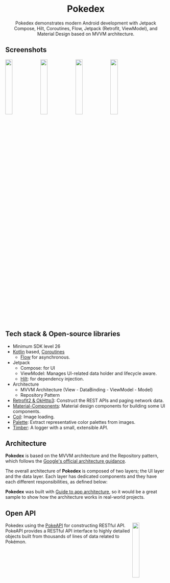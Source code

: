 <h1 align="center">Pokedex</h1>

<p align="center">  
Pokedex demonstrates modern Android development with Jetpack Compose, Hilt, Coroutines, Flow, 
Jetpack (Retrofit, ViewModel), and Material Design based on MVVM architecture.
</p>

## Screenshots
<img src="https://github.com/filin2hat/Pokemon-Lib/assets/94535311/7e4a0305-7b93-4979-adad-8da0fe178d37" align="center" width="21%"/>
<img src="https://github.com/filin2hat/Pokemon-Lib/assets/94535311/8ff1da3d-57e0-4ed9-ac72-6743f962733b" align="center" width="21%"/>
<img src="https://github.com/filin2hat/Pokemon-Lib/assets/94535311/9234ccbb-4017-41f8-a68d-ef986c6515af" align="center" width="21%"/>
<img src="https://github.com/filin2hat/Pokemon-Lib/assets/94535311/4efcf3f9-bdf2-4f5d-89f2-f73f8c836b52" align="center" width="21%"/>

## Tech stack & Open-source libraries

- Minimum SDK level 26
- [Kotlin](https://kotlinlang.org/)
  based, [Coroutines](https://github.com/Kotlin/kotlinx.coroutines)
    + [Flow](https://kotlin.github.io/kotlinx.coroutines/kotlinx-coroutines-core/kotlinx.coroutines.flow/)
      for asynchronous.
- Jetpack
    - Compose: for UI
    - ViewModel: Manages UI-related data holder and lifecycle aware.
    - [Hilt](https://dagger.dev/hilt/): for dependency injection.
- Architecture
    - MVVM Architecture (View - DataBinding - ViewModel - Model)
    - Repository Pattern
- [Retrofit2 & OkHttp3](https://github.com/square/retrofit): Construct the REST APIs and paging
  network data.
- [Material-Components](https://github.com/material-components/material-components-android):
  Material design components for building some UI components.
- [Coil](https://github.com/coil-kt/coil): Image loading.
- [Palette](https://developer.android.com/jetpack/androidx/releases/palette): Extract representative
  color palettes
  from images.
- [Timber](https://github.com/JakeWharton/timber): A logger with a small, extensible API.

## Architecture

**Pokedex** is based on the MVVM architecture and the Repository pattern, which follows
the [Google's official architecture guidance](https://developer.android.com/topic/architecture).

The overall architecture of **Pokedex** is composed of two layers; the UI layer and the data layer.
Each layer has dedicated components and they have each different responsibilities, as defined below:

**Pokedex** was built
with [Guide to app architecture](https://developer.android.com/topic/architecture), so it would be a
great sample to show how the architecture works in real-world projects.

## Open API

<img src="https://user-images.githubusercontent.com/24237865/83422649-d1b1d980-a464-11ea-8c91-a24fdf89cd6b.png" align="right" width="21%"/>

Pokedex using the [PokeAPI](https://pokeapi.co/) for constructing RESTful API.<br>
PokeAPI provides a RESTful API interface to highly detailed objects built from thousands of lines of
data related to Pokémon.
